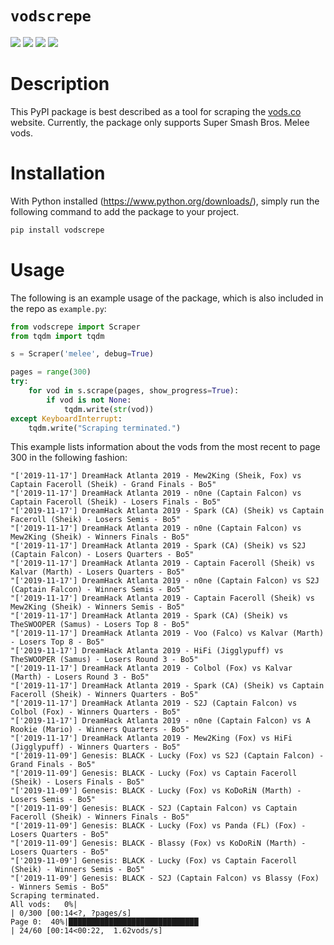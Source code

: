 # `vodscrepe`

[![](https://img.shields.io/pypi/v/vodscrepe.svg?style=flat)](https://pypi.org/pypi/vodscrepe/)
[![](https://img.shields.io/pypi/pyversions/vodscrepe.svg?style=flat)](https://pypi.org/pypi/vodscrepe/)
[![](https://img.shields.io/pypi/format/vodscrepe.svg?style=flat)](https://pypi.org/pypi/vodscrepe/)
[![](https://img.shields.io/pypi/l/vodscrepe.svg?style=flat)](https://pypi.org/pypi/vodscrepe/)

# Description

This PyPI package is best described as a tool for scraping the <a href="https://vods.co/">vods.co</a> website. Currently, the package only supports Super Smash Bros. Melee vods.

# Installation

With Python installed (https://www.python.org/downloads/), simply run the following command to add the package to your project.

```bash
pip install vodscrepe
```

# Usage

The following is an example usage of the package, which is also included in the repo as `example.py`:

```python
from vodscrepe import Scraper
from tqdm import tqdm

s = Scraper('melee', debug=True)

pages = range(300)
try:
    for vod in s.scrape(pages, show_progress=True):
        if vod is not None:
            tqdm.write(str(vod))
except KeyboardInterrupt:
    tqdm.write("Scraping terminated.")

```

This example lists information about the vods from the most recent to page 300 in the following fashion:

```
"['2019-11-17'] DreamHack Atlanta 2019 - Mew2King (Sheik, Fox) vs Captain Faceroll (Sheik) - Grand Finals - Bo5"
"['2019-11-17'] DreamHack Atlanta 2019 - n0ne (Captain Falcon) vs Captain Faceroll (Sheik) - Losers Finals - Bo5"
"['2019-11-17'] DreamHack Atlanta 2019 - Spark (CA) (Sheik) vs Captain Faceroll (Sheik) - Losers Semis - Bo5"
"['2019-11-17'] DreamHack Atlanta 2019 - n0ne (Captain Falcon) vs Mew2King (Sheik) - Winners Finals - Bo5"
"['2019-11-17'] DreamHack Atlanta 2019 - Spark (CA) (Sheik) vs S2J (Captain Falcon) - Losers Quarters - Bo5"
"['2019-11-17'] DreamHack Atlanta 2019 - Captain Faceroll (Sheik) vs Kalvar (Marth) - Losers Quarters - Bo5"
"['2019-11-17'] DreamHack Atlanta 2019 - n0ne (Captain Falcon) vs S2J (Captain Falcon) - Winners Semis - Bo5"
"['2019-11-17'] DreamHack Atlanta 2019 - Captain Faceroll (Sheik) vs Mew2King (Sheik) - Winners Semis - Bo5"
"['2019-11-17'] DreamHack Atlanta 2019 - Spark (CA) (Sheik) vs TheSWOOPER (Samus) - Losers Top 8 - Bo5"
"['2019-11-17'] DreamHack Atlanta 2019 - Voo (Falco) vs Kalvar (Marth) - Losers Top 8 - Bo5"
"['2019-11-17'] DreamHack Atlanta 2019 - HiFi (Jigglypuff) vs TheSWOOPER (Samus) - Losers Round 3 - Bo5"
"['2019-11-17'] DreamHack Atlanta 2019 - Colbol (Fox) vs Kalvar (Marth) - Losers Round 3 - Bo5"
"['2019-11-17'] DreamHack Atlanta 2019 - Spark (CA) (Sheik) vs Captain Faceroll (Sheik) - Winners Quarters - Bo5"
"['2019-11-17'] DreamHack Atlanta 2019 - S2J (Captain Falcon) vs Colbol (Fox) - Winners Quarters - Bo5"
"['2019-11-17'] DreamHack Atlanta 2019 - n0ne (Captain Falcon) vs A Rookie (Mario) - Winners Quarters - Bo5"
"['2019-11-17'] DreamHack Atlanta 2019 - Mew2King (Fox) vs HiFi (Jigglypuff) - Winners Quarters - Bo5"
"['2019-11-09'] Genesis: BLACK - Lucky (Fox) vs S2J (Captain Falcon) - Grand Finals - Bo5"
"['2019-11-09'] Genesis: BLACK - Lucky (Fox) vs Captain Faceroll (Sheik) - Losers Finals - Bo5"
"['2019-11-09'] Genesis: BLACK - Lucky (Fox) vs KoDoRiN (Marth) - Losers Semis - Bo5"
"['2019-11-09'] Genesis: BLACK - S2J (Captain Falcon) vs Captain Faceroll (Sheik) - Winners Finals - Bo5"
"['2019-11-09'] Genesis: BLACK - Lucky (Fox) vs Panda (FL) (Fox) - Losers Quarters - Bo5"
"['2019-11-09'] Genesis: BLACK - Blassy (Fox) vs KoDoRiN (Marth) - Losers Quarters - Bo5"
"['2019-11-09'] Genesis: BLACK - Lucky (Fox) vs Captain Faceroll (Sheik) - Winners Semis - Bo5"
"['2019-11-09'] Genesis: BLACK - S2J (Captain Falcon) vs Blassy (Fox) - Winners Semis - Bo5"
Scraping terminated.
All vods:   0%|                                                             | 0/300 [00:14<?, ?pages/s]
Page 0:  40%|█████████████████████████████                                  | 24/60 [00:14<00:22,  1.62vods/s]
```
